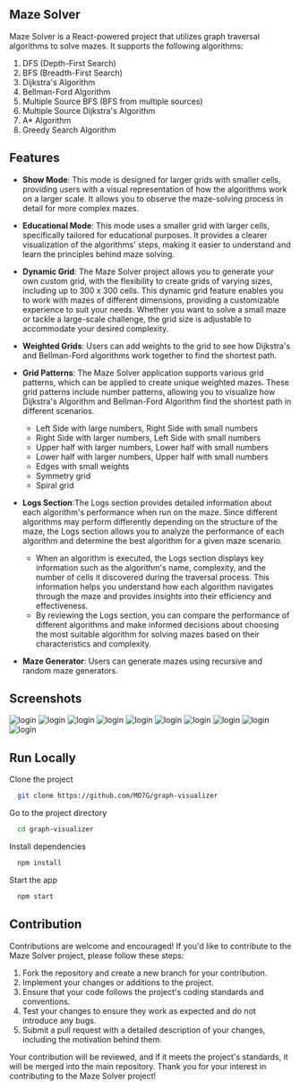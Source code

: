 ## Maze Solver

Maze Solver is a React-powered project that utilizes graph traversal algorithms to solve mazes. It supports the following algorithms:

1. DFS (Depth-First Search)
2. BFS (Breadth-First Search)
3. Dijkstra's Algorithm
4. Bellman-Ford Algorithm
5. Multiple Source BFS (BFS from multiple sources)
6. Multiple Source Dijkstra's Algorithm
7. A* Algorithm
8. Greedy Search Algorithm











## Features

- **Show Mode**: This mode is designed for larger grids with smaller cells, providing users with a visual representation of how the algorithms work on a larger scale. It allows you to observe the maze-solving process in detail for more complex mazes.

- **Educational Mode**: This mode uses a smaller grid with larger cells, specifically tailored for educational purposes. It provides a clearer visualization of the algorithms' steps, making it easier to understand and learn the principles behind maze solving.



 - **Dynamic Grid**: The Maze Solver project allows you to generate your own custom grid, with the flexibility to create grids of varying sizes, including up to 300 x 300 cells. This dynamic grid feature enables you to work with mazes of different dimensions, providing a customizable experience to suit your needs. Whether you want to solve a small maze or tackle a large-scale challenge, the grid size is adjustable to accommodate your desired complexity.


- **Weighted Grids**: Users can add weights to the grid to see how Dijkstra's and Bellman-Ford algorithms work together to find the shortest path.

- **Grid Patterns**: The Maze Solver application supports various grid patterns, which can be applied to create unique weighted mazes. These grid patterns include number patterns, allowing you to visualize how Dijkstra's Algorithm and Bellman-Ford Algorithm find the shortest path in different scenarios.
  - Left Side with large numbers, Right Side with small numbers
  - Right Side with larger numbers, Left Side with small numbers
  - Upper half with larger numbers, Lower half with small numbers
  - Lower half with larger numbers, Upper half with small numbers
  - Edges with small weights
  - Symmetry grid
  - Spiral grid


- **Logs Section**:The Logs section provides detailed information about each algorithm's performance when run on the maze. Since different algorithms may perform differently depending on the structure of the maze, the Logs section allows you to analyze the performance of each algorithm and determine the best algorithm for a given maze scenario.
  - When an algorithm is executed, the Logs section displays key information such as the algorithm's name, complexity, and the number of cells it discovered during the traversal process. This information helps you understand how each algorithm navigates through the maze and provides insights into their efficiency and effectiveness.
  - By reviewing the Logs section, you can compare the performance of different algorithms and make informed decisions about choosing the most suitable algorithm for solving mazes based on their characteristics and complexity.


- **Maze Generator**: Users can generate mazes using recursive and random maze generators.

## Screenshots
![login](https://github.com/MO7G/graph-visualizer/blob/main/public/assets/screenshots/1.png?raw=true)
![login](https://github.com/MO7G/graph-visualizer/blob/main/public/assets/screenshots/2.png?raw=true)
![login](https://github.com/MO7G/graph-visualizer/blob/main/public/assets/screenshots/3.png?raw=true)
![login](https://github.com/MO7G/graph-visualizer/blob/main/public/assets/screenshots/4.png?raw=true)
![login](https://github.com/MO7G/graph-visualizer/blob/main/public/assets/screenshots/5.png?raw=true)
![login](https://github.com/MO7G/graph-visualizer/blob/main/public/assets/screenshots/6.png?raw=true)
![login](https://github.com/MO7G/graph-visualizer/blob/main/public/assets/screenshots/7.png?raw=true)
![login](https://github.com/MO7G/graph-visualizer/blob/main/public/assets/screenshots/8.png?raw=true)
![login](https://github.com/MO7G/graph-visualizer/blob/main/public/assets/screenshots/9.png?raw=true)
![login](https://github.com/MO7G/graph-visualizer/blob/main/public/assets/screenshots/10.png?raw=true)



## Run Locally

Clone the project

```bash
  git clone https://github.com/MO7G/graph-visualizer
```

Go to the project directory

```bash
  cd graph-visualizer
```

Install dependencies

```bash
  npm install
```

Start the app

```bash
  npm start
```


## Contribution

Contributions are welcome and encouraged! If you'd like to contribute to the Maze Solver project, please follow these steps:

1. Fork the repository and create a new branch for your contribution.
2. Implement your changes or additions to the project.
3. Ensure that your code follows the project's coding standards and conventions.
4. Test your changes to ensure they work as expected and do not introduce any bugs.
5. Submit a pull request with a detailed description of your changes, including the motivation behind them.

Your contribution will be reviewed, and if it meets the project's standards, it will be merged into the main repository. Thank you for your interest in contributing to the Maze Solver project!



